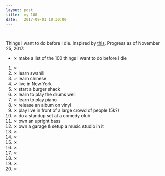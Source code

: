 ```yaml
---
layout: post
title:  my 100
date:   2017-09-01 10:30:00
---
```

<br/>

Things I want to do before I die. Inspired by [this](https://huyenchip.com/list-100/). Progress as of November 25, 2017:
<br>
- ✗ make a list of the 100 things I want to do before I die

1. ✗
2. ✗ learn swahili
3. ✓ learn chinese
4. ✓ live in New York
5. ✗ start a burger shack
6. ✗ learn to play the drums well
7. ✗ learn to play piano
8. ✗ release an album on vinyl
9. ✗ play live in front of a large crowd of people (5k?)
10. ✗ do a standup set at a comedy club
11. ✗ own an upright bass
12. ✗ own a garage & setup a music studio in it
13. ✗ 
14. ✗
15. ✗
16. ✗
17. ✗
18. ✗
19. ✗
20. ✗
